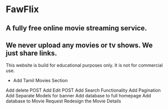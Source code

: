 # FawFlix

## A fully free online movie streaming service.

## We never upload any movies or tv shows. We just share links.

This website is build for educational purposes only. It is not for commercial use.

<!-- ! Todo -->

<!-- - Add Hindi Movies Section -->

- Add Tamil Movies Section
  <!-- - Add Hover Effect on MoviesCard -->
  <!-- - Add Typing Functionality on Footer Search -->
  <!-- - Make Navbar Search Text red while typing -->
  <!-- - Add View More Page -->
  <!-- - Add Video Player Page -->
  <!-- - Add Movie Details section -->
  <!-- - Make responsive -->
  <!-- - flex Slider -->
  <!-- - change color of navigation bar of swiper slider -->

<!-- Add genre array and display them -->

Add delete POST
Add Edit POST
Add Search Functionality
Add Pagination
Add Separate Models for banner
Add database to full homepage
Add database to Movie Request
Redesign the Movie Details
